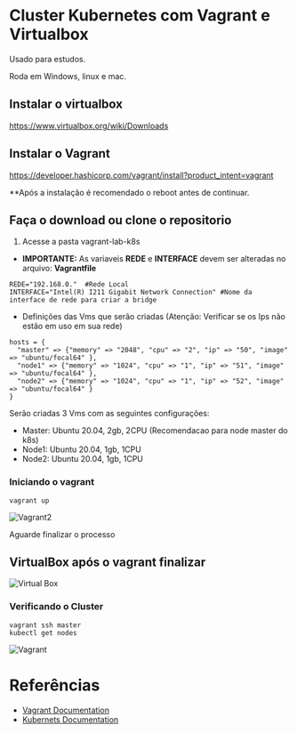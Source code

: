 # Cluster Kubernetes com Vagrant e Virtualbox

Usado para estudos.

Roda em Windows, linux e mac.

## Instalar o virtualbox
https://www.virtualbox.org/wiki/Downloads

## Instalar o Vagrant
https://developer.hashicorp.com/vagrant/install?product_intent=vagrant

**Após a instalação é recomendado o reboot antes de continuar.

## Faça o download ou clone o repositorio
1. Acesse a pasta vagrant-lab-k8s   
- **IMPORTANTE:** As variaveis **REDE** e **INTERFACE** devem ser alteradas no arquivo: **Vagrantfile**
```
REDE="192.168.0."  #Rede Local
INTERFACE="Intel(R) I211 Gigabit Network Connection" #Nome da interface de rede para criar a bridge
```
- Definições das Vms que serão criadas (Atenção: Verificar se os Ips não estão em uso em sua rede)
```
hosts = {
  "master" => {"memory" => "2048", "cpu" => "2", "ip" => "50", "image" => "ubuntu/focal64" },
  "node1" => {"memory" => "1024", "cpu" => "1", "ip" => "51", "image" => "ubuntu/focal64" },
  "node2" => {"memory" => "1024", "cpu" => "1", "ip" => "52", "image" => "ubuntu/focal64" }
}
```
Serão criadas 3 Vms com as seguintes configurações:

- Master: Ubuntu 20.04, 2gb, 2CPU (Recomendacao para node master do k8s)
- Node1: Ubuntu 20.04, 1gb, 1CPU
- Node2: Ubuntu 20.04, 1gb, 1CPU

### Iniciando o vagrant
```
vagrant up
```
![Vagrant2](https://github.com/cpginfo/vagrant-lab-k8s/assets/39770143/bfdd4874-fed3-41b4-bfcd-b2a90be4c3d5)

Aguarde finalizar o processo

## VirtualBox após o vagrant finalizar
![Virtual Box](https://github.com/cpginfo/vagrant-lab-k8s/assets/39770143/c9b21e42-0d14-48cb-8bbd-05b725aa9c44)

### Verificando o Cluster
```
vagrant ssh master
kubectl get nodes
```
![Vagrant](https://github.com/cpginfo/vagrant-lab-k8s/assets/39770143/af8a01d4-a69f-4236-8423-26eef3eae534)

# Referências

- [Vagrant Documentation](https://developer.hashicorp.com/vagrant/docs)
- [Kubernets Documentation](https://kubernetes.io/pt-br/docs/home/)
